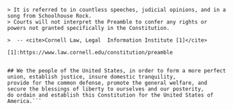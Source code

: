 ```> The Preamble to the Constitution is an introductory, succinct statement of the principles at work in the full text.   

> It is referred to in countless speeches, judicial opinions, and in a song from Schoolhouse Rock.  
> Courts will not interpret the Preamble to confer any rights or powers not granted specifically in the Constitution. 

>  -- <cite>Cornell Law, Legal  Information Institute [1]</cite>

[1]:https://www.law.cornell.edu/constitution/preamble


## We the people of the United States, in order to form a more perfect union, establish justice, insure domestic tranquility,  
provide for the common defense, promote the general welfare, and secure the blessings of liberty to ourselves and our posterity,  
do ordain and establish this Constitution for the United States of America.```
